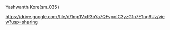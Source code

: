Yashwanth Kore(sm_035)

<!-- link: -->
https://drive.google.com/file/d/1mp1VxR3bYa7QFvpoIC3yzG1n7E1nq9Uz/view?usp=sharing
